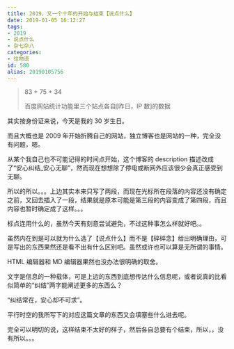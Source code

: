 ```yaml
---
title: 2019，又一个十年的开始与结束【说点什么】
date: 2019-01-05 16:12:27
tags:
- 2019
- 说点什么
- 杂七杂八
categories:
- 往物语
id: 580
alias: 20190105756
---
```


> 83 + 75 + 34
>
> 百度网站统计功能里三个站点各自\[昨日，IP 数\]的数据

其实按身份证来说，今天是我的 30 岁生日。

而且大概也是 2009 年开始折腾自己的网站，独立博客也是网站的一种，完全没有问题，嗯。

从某个我自己也不可能记得的时间点开始，这个博客的 description 描述改成了“安心纠结\_安心无聊”，然而现在想想除了停电或断网外应该很少会真正感受到无聊。

所以的所以。。。上边其实本来只写了两段，而现在光标所在段落的内容还没有确定之前，又回去插入了一段，结果就是原本可能是第三段的内容变成了第四段，而且内容也暂时确定成了这样。。。

标点连用什么的，虽然今天有刻意尝试避免，不过这种事怎么样就好吧。。

虽然内在到是可以就为什么选了【说点什么】而不是【碎碎念】给出明确理由，可是写出的东西果然还是看不出有什么区别吧。虽然或许也可以算是无所谓的事情。

HTML 编辑器和 MD 编辑器果然也没办法很明确的取舍。

文字是信息的一种载体，可是上边的东西到底想传达什么信息呢，或者说真的比看似简单的“纠结”两字能阐述更多的东西么？

“纠结常在，安心却不可求”。

平行时空的我所写下的对应这篇文章的东西又会填塞些什么进去呢。

完全可以明切的说，这样结束不太好的样子，然后各自总要有个结束，所以，，没有所以。。。

<!--580-->
